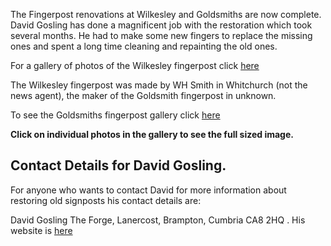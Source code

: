 <!--
.. title: Renovating the Fingerposts at Wilkesley and Goldsmiths.
.. slug: 2019-05-23-fingerpost-renovations
.. date: 2019-05-23 13:49:30 UTC
.. tags: parishcouncil
.. category:
.. link:
.. description:
.. type: text
-->

The Fingerpost renovations at Wilkesley and Goldsmiths are now complete. David Gosling has done a magnificent job with the restoration which took several months. He had to make some new fingers to replace the missing ones and spent a long time cleaning and repainting the old ones.

For a gallery of photos of the Wilkesley fingerpost click [here](/galleries/wilkesley_signpost/)

The Wilkesley fingerpost was made by WH Smith in Whitchurch (not the news agent), the maker of the Goldsmith fingerpost in unknown.

To see the Goldsmiths fingerpost gallery click [here](/galleries/goldsmith_signpost/)

**Click on individual photos in the gallery to see the full sized image.**


## Contact Details for David Gosling.
For anyone who wants to contact David for more information about restoring old signposts his contact details are:

David Gosling The Forge, Lanercost, Brampton, Cumbria CA8 2HQ .
His website is [here](http://www.signpost-restoration.co.uk)
